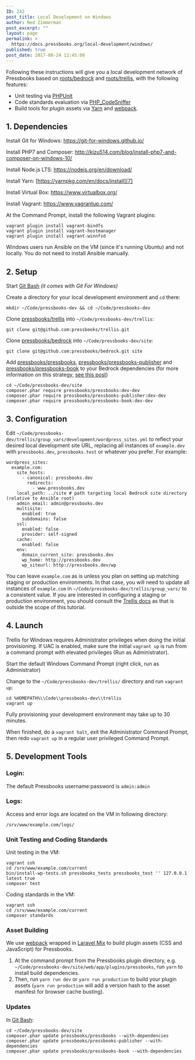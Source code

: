```yaml
---
ID: 242
post_title: Local Development on Windows
author: Ned Zimmerman
post_excerpt: ""
layout: page
permalink: >
  https://docs.pressbooks.org/local-development/windows/
published: true
post_date: 2017-08-24 12:45:00
---
```

Following these instructions will give you a local development network of Pressbooks based on [roots/bedrock][1] and [roots/trellis][2], with the following features:

*   Unit testing via [PHPUnit][3]
*   Code standards evaluation via [PHP_CodeSniffer][4]
*   Build tools for plugin assets via [Yarn][5] and [webpack][6].

## 1\. Dependencies

Install Git for Windows: <https://git-for-windows.github.io/>

Install PHP7 and Composer: <http://kizu514.com/blog/install-php7-and-composer-on-windows-10/>

Install Node.js LTS: <https://nodejs.org/en/download/>

Install Yarn: [https://yarnpkg.com/en/docs/install][7]

Install Virtual Box: <https://www.virtualbox.org/>

Install Vagrant: <https://www.vagrantup.com/>

At the Command Prompt, install the following Vagrant plugins:

    vagrant plugin install vagrant-bindfs
    vagrant plugin install vagrant-hostmanager
    vagrant plugin install vagrant-winnfsd
    

Windows users run Ansible on the VM (since it's running Ubuntu) and not locally. You do not need to install Ansible manually.

## 2\. Setup

Start [Git Bash][8] *(it comes with Git For Windows)*

Create a directory for your local development environment and `cd` there:

`mkdir ~/Code/pressbooks-dev && cd ~/Code/pressbooks-dev`

Clone [pressbooks/trellis][9] into `~/Code/pressbooks-dev/trellis`:

`git clone git@github.com:pressbooks/trellis.git`

Clone [pressbooks/bedrock][10] into `~/Code/pressbooks-dev/site`:

`git clone git@github.com:pressbooks/bedrock.git site`

Add [pressbooks/pressbooks][11], [pressbooks/pressbooks-publisher][12] and [pressbooks/pressbooks-book][13] to your Bedrock dependencies (for more information on this strategy, [see this post][14])

    cd ~/Code/pressbooks-dev/site
    composer.phar require pressbooks/pressbooks:dev-dev
    composer.phar require pressbooks/pressbooks-publisher:dev-dev
    composer.phar require pressbooks/pressbooks-book:dev-dev

## 3\. Configuration

Edit `~/Code/pressbooks-dev/trellis/group_vars/development/wordpress_sites.yml` to reflect your desired local development site URL, replacing all instances of `example.dev` with `pressbooks.dev`, `pressbooks.test` or whatever you prefer. For example:

    wordpress_sites:
      example.com:
        site_hosts:
          - canonical: pressbooks.dev
            redirects:
              - www.pressbooks.dev
        local_path: ../site # path targeting local Bedrock site directory (relative to Ansible root)
        admin_email: admin@pressbooks.dev
        multisite:
          enabled: true
          subdomains: false
        ssl:
          enabled: false
          provider: self-signed
        cache:
          enabled: false
        env:
          domain_current_site: pressbooks.dev
          wp_home: http://pressbooks.dev
          wp_siteurl: http://pressbooks.dev/wp

You can leave `example.com` as is unless you plan on setting up matching staging or production environments. In that case, you will need to update all instances of `example.com` in `~/Code/pressbooks-dev/trellis/group_vars/` to a consistent value. If you are interested in configuring a staging or production environment, you should consult the [Trellis docs][15] as that is outside the scope of this tutorial.

## 4\. Launch

Trellis for Windows requires Administrator privileges when doing the initial provisioning. If UAC is enabled, make sure the initial `vagrant up` is run from a command prompt with elevated privileges (Run as Administrator).

Start the default Windows Command Prompt (right click, run as Administrator)

Change to the `~/Code/pressbooks-dev/trellis/` directory and run `vagrant up`:

    cd %HOMEPATH%\\Code\\pressbooks-dev\\trellis
    vagrant up

Fully provisioning your development environment may take up to 30 minutes.

When finished, do a `vagrant halt`, exit the Administrator Command Prompt, then redo `vagrant up` in a regular user privileged Command Prompt.

## 5\. Development Tools

### Login:

The default Pressbooks username:password is `admin:admin`

### Logs:

Access and error logs are located on the VM in following directory:

    /srv/www/example.com/logs/
    

### Unit Testing and Coding Standards

Unit testing in the VM:

    vagrant ssh
    cd /srv/www/example.com/current
    bin/install-wp-tests.sh pressbooks_tests pressbooks_test '' 127.0.0.1 latest true
    composer test
    

Coding standards in the VM:

    vagrant ssh
    cd /srv/www/example.com/current
    composer standards
    

### Asset Building

We use [webpack][6] wrapped in [Laravel Mix][16] to build plugin assets (CSS and JavaScript) for Pressbooks.

  1.  At the command prompt from the Pressbooks plugin directory, e.g. `~/Code/pressbooks-dev/site/web/app/plugins/pressbooks`, run `yarn` to install build dependencies.
  2.  Then, run `yarn run dev` or `yarn run production` to build your plugin assets (`yarn run production` will add a version hash to the asset manifest for browser cache busting).

### Updates

In [Git Bash][8]:


    cd ~/Code/pressbooks-dev/site
    composer.phar update pressbooks/pressbooks --with-dependencies
    composer.phar update pressbooks/pressbooks-publisher --with-dependencies
    composer.phar update pressbooks/pressbooks-book --with-dependencies

 [1]: https://roots.io/bedrock
 [2]: https://roots.io/trellis
 [3]: https://phpunit.de
 [4]: https://github.com/squizlabs/PHP_CodeSniffer
 [5]: https://yarnpkg.com
 [6]: https://webpack.github.io
 [7]: https://yarnpkg.com/en/docs/install#windows-tab
 [8]: https://git-for-windows.github.io/
 [9]: https://github.com/pressbooks/trellis/
 [10]: https://github.com/pressbooks/bedrock/
 [11]: https://github.com/pressbooks/pressbooks/
 [12]: https://github.com/pressbooks/pressbooks-publisher/
 [13]: https://github.com/pressbooks/pressbooks-book/
 [14]: http://kizu514.com/blog/php-composer-for-developers/
 [15]: https://roots.io/trellis/docs/windows/
 [16]: https://github.com/JeffreyWay/laravel-mix
